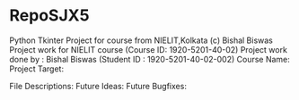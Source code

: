 # RepoSJX5
Python Tkinter Project for course from NIELIT,Kolkata
(c) Bishal Biswas
Project work for NIELIT course (Course ID: 1920-5201-40-02)
Project work done by : Bishal Biswas (Student ID : 1920-5201-40-02-002) 
Course Name: 
Project Target:

File Descriptions:
Future Ideas:
Future Bugfixes:
